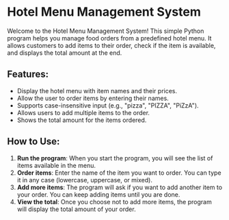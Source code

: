 # Hotel Menu Management System

Welcome to the Hotel Menu Management System! This simple Python program helps you manage food orders from a predefined hotel menu. It allows customers to add items to their order, check if the item is available, and displays the total amount at the end.

## Features:
- Display the hotel menu with item names and their prices.
- Allow the user to order items by entering their names.
- Supports case-insensitive input (e.g., "pizza", "PIZZA", "PiZzA").
- Allows users to add multiple items to the order.
- Shows the total amount for the items ordered.

## How to Use:

1. **Run the program**: When you start the program, you will see the list of items available in the menu.
2. **Order items**: Enter the name of the item you want to order. You can type it in any case (lowercase, uppercase, or mixed).
3. **Add more items**: The program will ask if you want to add another item to your order. You can keep adding items until you are done.
4. **View the total**: Once you choose not to add more items, the program will display the total amount of your order.

